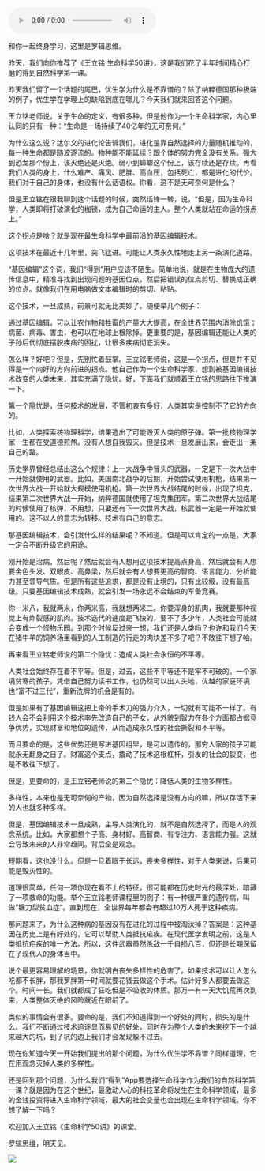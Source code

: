 <audio src="http://igetoss.cdn.igetget.com/mp3/201805/21/201805212100581670968717.mp3" controls="controls">您的浏览器不支持 audio 标签。</audio><p>和你一起终身学习，这里是罗辑思维。</p><p>昨天，我们向你推荐了《王立铭·生命科学50讲》，这是我们花了半年时间精心打磨的得到自然科学第一课。</p><p>昨天我们留了一个话题的尾巴，优生学为什么是不靠谱的？除了纳粹德国那种极端的例子，优生学在学理上的缺陷到底在哪儿？今天我们就来回答这个问题。</p><p>王立铭老师说，关于生命的定义，有很多种，但是他作为一个生命科学家，内心里认同的只有一种：“生命是一场持续了40亿年的无可奈何。”</p><p>为什么这么说？达尔文的进化论告诉我们，进化是靠自然选择的力量随机推动的，每一种生命都是随波逐流的。物种能不能延续？跟个体的努力完全没有关系。强大到恐龙那个份上，该灭绝还是灭绝。弱小到蟑螂这个份上，该存续还是存续。再看我们人类的身上，什么难产、痛风、肥胖、高血压，包括死亡，都是进化的代价。我们对于自己的身体，也没有什么话语权。你看，这不是无可奈何是什么？</p><p>但是王立铭在跟我聊到这个话题的时候，突然话锋一转，说，“但是，因为生命科学，人类即将打破演化的枷锁，成为自己命运的主人。整个人类就站在命运的拐点上。”</p><p>这个拐点是啥？就是现在最生命科学中最前沿的基因编辑技术。</p><p>这项技术在最近十几年里，突飞猛进。可能让人类永久性地走上另一条演化道路。</p><p>“基因编辑”这个词，我们“得到”用户应该不陌生。简单地说，就是在生物庞大的遗传信息中，精准寻找到出现问题的基因位点，然后把错误的位点剪切、替换成正确的位点。就像我们在用电脑做文本编辑时的剪切、粘贴。</p><p>这个技术，一旦成熟，前景可就无比美妙了。随便举几个例子：</p><p>通过基因编辑，可以让农作物和牲畜的产量大大提高，在全世界范围内消除饥饿；病菌、病毒、害虫，也可以在地球上根除掉。更重要的是，基因编辑还能让人类的子孙后代彻底摆脱疾病的困扰，让很多疾病彻底消失。</p><p>怎么样？好吧？但是，先别忙着鼓掌。王立铭老师说，这是一个拐点，但是并不见得是一个向好的方向前进的拐点。他自己作为一个生命科学家，想到被基因编辑技术改变的人类未来，其实充满了隐忧。好，下面我们就顺着王立铭的思路往下推演一下。</p><p>第一个隐忧是，任何技术的发展，不管初衷有多好，人类其实是控制不了它的方向的。</p><p>比如，人类探索核物理科学，结果造出了可能毁灭人类的原子弹。第一批核物理学家一生都在受道德煎熬。没有人想自我毁灭。但是技术一旦发展出来，会走出一条自己的路。</p><p>历史学界曾经总结出这么个规律：上一大战争中冒头的武器，一定是下一次大战中一开始就使用的武器。比如，美国南北战争的后期，开始尝试使用机枪，结果第一次世界大战一开始就大规模使用机枪。第一次世界大战结尾的时候，出现了坦克，结果第二次世界大战一开始，纳粹德国就使用了坦克集团军。第二次世界大战结尾的时候使用了核弹，不用想，只要还有下一次世界大战，核武器一定是一开始就使用的。这不以人的意志为转移。技术有自己的意志。</p><p>那基因编辑技术，会引发什么样的结果呢？不知道。但是可以肯定的一点是，大家一定会不断升级它的用途。</p><p>刚开始是治病，然后呢？然后就会有人想用这项技术提高点身高，然后就会有人想要金色头发、双眼皮、高鼻梁，然后就会有人想要更高的智商、语言能力、分析能力甚至领导气质。但是所有这些追求，都是没有止境的，只有比较级，没有最高级。只要基因编辑技术成熟，就会引发一场永远不会结束的军备竞赛。</p><p>你一米八，我就两米，你两米高，我就想两米二。你要浑身的肌肉，我就要那种视觉上有炸裂感的肌肉。技术迭代的速度是飞快的，要不了多少年，人类社会可能就会变成一个怪物乐园。到那个时候反过来一想，我们还是人类吗？也许和我们今天在猪牛羊的饲养场里看到的人工制造的行走的肉块差不多了吧？不敢往下想了哈。</p><p>再来看王立铭老师说的第二个隐忧：造成人类社会永恒的不平等。</p><p>人类社会始终存在着不平等。但是，过去，这些不平等还不是牢不可破的。一个家境贫寒的孩子，凭借自己努力读书工作，也仍然可以出人头地，优越的家庭环境也“富不过三代”，重新洗牌的机会是有的。</p><p>但是如果有了基因编辑这把上帝的手术刀的强力介入，一切就有可能不一样了。有钱人会不会利用这个技术率先改造自己的子女，从外貌到智力在各个方面都占据竞争优势，实现财富和地位的遗传，从而造成永久性的社会撕裂和不平等。</p><p>而且要命的是，这些优势还是写进基因组里，是可以遗传的，那穷人家的孩子可能就永无翻身之日了。财富这个支点，撬动了技术这根杠杆，引发的社会的裂变，也是不敢往下想了。</p><p>但是，更要命的，是王立铭老师说的第三个隐忧：降低人类的生物多样性。</p><p>多样性，本来也是无可奈何的产物，因为自然选择是没有方向的嘛，所以存活下来的人也就多种多样。</p><p>但是，基因编辑技术一旦成熟，主导人类演化的，就不是自然选择了，而是人的观念系统。比如，大家都想个子高、身材好、高智商、有专注力、语言能力强。这就会导致未来的人非常趋同。背后全是观念。</p><p>短期看，这也没什么。但是一旦着眼于长远，丧失多样性，对于人类来说，后果可能是毁灭性的。</p><p>道理很简单，任何一项你现在看不上的特征，很可能都在历史时光的最深处，暗藏了一项救命的功能。举个王立铭老师课程里的例子：有一种很严重的遗传病，叫做“镰刀型贫血症”。直到现在，全世界每年都会有超过10万人死于这种疾病。</p><p>那问题来了，为什么这种病的基因没有在进化的过程中被淘汰掉？答案是：这种基因在历史上是有好处的，它可以帮助人类抵抗疟疾。在现代医学发明之前，这是人类抵抗疟疾的唯一方法。所以，这件武器虽然杀敌一千自损八百，但还是长期保留在了现代人的身体当中。</p><p>说个最更容易理解的场景，你就明白丧失多样性的危害了。如果技术可以让人怎么吃都不长胖，那我罗胖第一时间就要花钱去做这个手术。估计好多人都要去做这个。时间一长，我们就都成了狂吃但是不吸收的体质。那万一有一天大饥荒再次到来，人类整体灭绝的风险就近在眼前了。</p><p>类似的事情会有很多。要命的是，我们不知道得到一个好处的同时，损失的是什么。我们不断通过技术追逐显而易见的好处，同时在为整个人类的未来挖下一个越来越大的坑，到了坑的边上我们才会发现躲不过去。</p><p>现在你知道今天一开始我们提出的那个问题，为什么优生学不靠谱？同样道理，它在用观念灭掉人类的多样性。</p><p>还是回到那个问题，为什么我们“得到”App要选择生命科学作为我们的自然科学第一课？就是因为在这个世纪，最激动人心的科技革命将发生在生命科学领域，最多的金钱投资将进入生命科学领域，最大的社会变量也会出现在生命科学领域。你不想了解一下吗？</p><p>欢迎加入王立铭《生命科学50讲》的课堂。</p><p>罗辑思维，明天见。</p><img src="https://piccdn.igetget.com/img/201805/21/201805212104277753283237.jpg" />